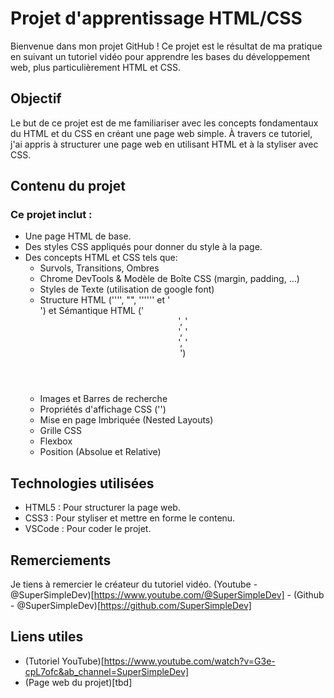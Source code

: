 # Projet d'apprentissage HTML/CSS
Bienvenue dans mon projet GitHub ! Ce projet est le résultat de ma pratique en suivant un tutoriel vidéo pour apprendre les bases du développement web, plus particulièrement HTML et CSS.

## Objectif
Le but de ce projet est de me familiariser avec les concepts fondamentaux du HTML et du CSS en créant une page web simple. À travers ce tutoriel, j'ai appris à structurer une page web en utilisant HTML et à la styliser avec CSS.

## Contenu du projet
### Ce projet inclut :
- Une page HTML de base.
- Des styles CSS appliqués pour donner du style à la page.
- Des concepts HTML et CSS tels que:
    - Survols, Transitions, Ombres
    - Chrome DevTools & Modèle de Boîte CSS (margin, padding, ...)
    - Styles de Texte (utilisation de google font)
    - Structure HTML (''<!DOCTYPE html>'', "<head>", '''<body>''' et '<div>') et Sémantique HTML ('<header>', '<nav>', '<main>', '<section>')
    - Images et Barres de recherche
    - Propriétés d'affichage CSS ('<display>')
    - Mise en page Imbriquée (Nested Layouts)
    - Grille CSS
    - Flexbox
    - Position (Absolue et Relative)

## Technologies utilisées
- HTML5 : Pour structurer la page web.
- CSS3 : Pour styliser et mettre en forme le contenu.
- VSCode : Pour coder le projet.

## Remerciements
Je tiens à remercier le créateur du tutoriel vidéo.
(Youtube - @SuperSimpleDev)[https://www.youtube.com/@SuperSimpleDev] - (Github - @SuperSimpleDev)[https://github.com/SuperSimpleDev]

## Liens utiles
- (Tutoriel YouTube)[https://www.youtube.com/watch?v=G3e-cpL7ofc&ab_channel=SuperSimpleDev]
- (Page web du projet)[tbd]
